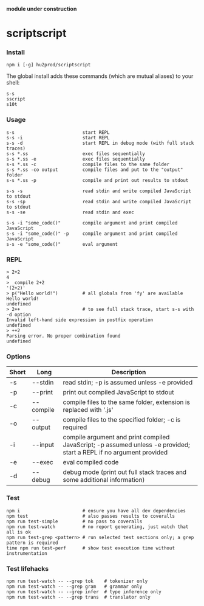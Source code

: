 **module under construction**
# scriptscript
### Install

    npm i [-g] hu2prod/scriptscript

The global install adds these commands (which are mutual aliases) to your shell:

    s-s
    sscript
    s10t

### Usage

    s-s                         start REPL
    s-s -i                      start REPL
    s-s -d                      start REPL in debug mode (with full stack traces)
    s-s *.ss                    exec files sequentially
    s-s *.ss -e                 exec files sequentially
    s-s *.ss -c                 compile files to the same folder
    s-s *.ss -co output         compile files and put to the "output" folder
    s-s *.ss -p                 compile and print out results to stdout

    s-s -s                      read stdin and write compiled JavaScript to stdout
    s-s -sp                     read stdin and write compiled JavaScript to stdout
    s-s -se                     read stdin and exec

    s-s -i "some_code()"        compile argument and print compiled JavaScript
    s-s -i "some_code()" -p     compile argument and print compiled JavaScript
    s-s -e "some_code()"        eval argument

### REPL

    > 2+2
    4
    > _compile 2+2
    '(2+2)'
    > p("Hello world!")         # all globals from 'fy' are available
    Hello world!
    undefined
    > 2++                       # to see full stack trace, start s-s with -d option
    Invalid left-hand side expression in postfix operation
    undefined
    > ++2
    Parsing error. No proper combination found
    undefined

### Options

Short | Long | Description
----- | ---- | -----------
-s | --stdin | read stdin; -p is assumed unless -e provided
-p | --print | print out compiled JavaScript to stdout
-c | --compile | compile files to the same folder, extension is replaced with '.js'
-o | --output | compile files to the specified folder; -c is required
-i | --input | compile argument and print compiled JavaScript; -p assumed unless -e provided; start a REPL if no argument provided
-e | --exec | eval compiled code
-d | --debug | debug mode (print out full stack traces and some additional information)

### Test

    npm i                       # ensure you have all dev dependencies
    npm test                    # also passes results to coveralls
    npm run test-simple         # no pass to coveralls
    npm run test-watch          # no report generating, just watch that all is ok
    npm run test-grep <pattern> # run selected test sections only; a grep pattern is required
    time npm run test-perf      # show test execution time without instrumentation

### Test lifehacks

    npm run test-watch -- --grep tok    # tokenizer only
    npm run test-watch -- --grep gram   # grammar only
    npm run test-watch -- --grep infer  # type inference only
    npm run test-watch -- --grep trans  # translator only

